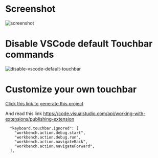 # Screenshot

![screenshot](https://raw.githubusercontent.com/iamssen/vscode-touchbar/master/doc-images/screenshot.png)

# Disable VSCode default Touchbar commands

![disable-vscode-default-touchbar](https://raw.githubusercontent.com/iamssen/vscode-touchbar/master/doc-images/config.png)

# Customize your own touchbar

[Click this link to generate this project](https://github.com/iamssen/vscode-touchbar/generate)

And read this link <https://code.visualstudio.com/api/working-with-extensions/publishing-extension>

```
  "keyboard.touchbar.ignored": [
    "workbench.action.debug.start",
    "workbench.action.debug.run",
    "workbench.action.navigateBack",
    "workbench.action.navigateForward",
  ],
```